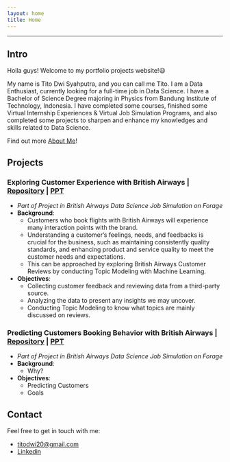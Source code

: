 ```yaml
---
layout: home
title: Home
---
```


---

## **Intro**
Holla guys! Welcome to my portfolio projects website!😃

My name is Tito Dwi Syahputra, and you can call me Tito. I am a Data Enthusiast, currently looking for a full-time job in Data Science. I have a Bachelor of Science Degree majoring in Physics from Bandung Institute of Technology, Indonesia. I have completed some courses, finished some Virtual Internship Experiences & Virtual Job Simulation Programs, and also completed some projects to sharpen and enhance my knowledges and skills related to Data Science. 

Find out more [About Me](./about.html)!

## **Projects**
### **Exploring Customer Experience with British Airways** | [Repository](www.google.com) | [PPT]() 
- *Part of Project in British Airways Data Science Job Simulation on Forage*
- **Background**:
   - Customers who book flights with British Airways will experience many interaction points with the brand.
   - Understanding  a customer’s feelings, needs, and feedbacks is crucial for the business, such as maintaining consistently quality standards, and enhancing product and service quality to meet the customer needs and expectations.
   - This can be approached by exploring British Airways Customer Reviews by conducting Topic Modeling with Machine Learning.
- **Objectives**:
    - Collecting customer feedback and reviewing data from a third-party source.
    - Analyzing the data to present any insights we may uncover.
    - Conducting Topic Modeling to know what topics are mainly discussed on reviews.

### **Predicting Customers Booking Behavior with British Airways** | [Repository](www.google.com) | [PPT]() 
- *Part of Project in British Airways Data Science Job Simulation on Forage*
- **Background**:
   - Why?
- **Objectives**:
   - Predicting Customers
   - Goals

## Contact
Feel free to get in touch with me:
- titodwi20@gmail.com
- [Linkedin](https://www.linkedin.com/in/tito-dwi-syahputra/)
